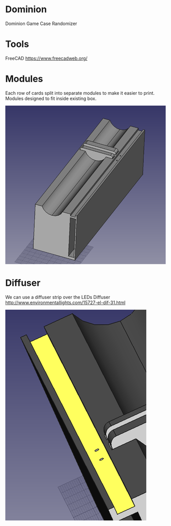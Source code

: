 # Dominion
Dominion Game Case Randomizer

# Tools
FreeCAD https://www.freecadweb.org/

# Modules
Each row of cards split into separate modules to make it easier to print.
Modules designed to fit inside existing box.

![Module](https://github.com/DonovanBenoit/Dominion/blob/master/images/Module.png "Module")


# Diffuser
We can use a diffuser strip over the LEDs
Diffuser http://www.environmentallights.com/15727-el-dif-31.html

![LED Diffuser Channel](https://github.com/DonovanBenoit/Dominion/blob/master/images/Diffuser_Channel.png "LED Diffuser Channel")
